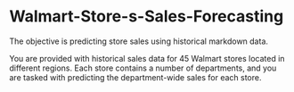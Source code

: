 # Walmart-Store-s-Sales-Forecasting

The objective is predicting store sales using historical markdown data.

You are provided with historical sales data for 45 Walmart stores located in different regions. Each store contains a number of departments, and you are tasked with predicting the department-wide sales for each store.


